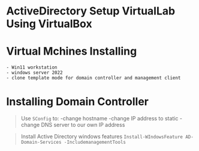 # ActiveDirectory Setup VirtualLab Using VirtualBox 

# Virtual Mchines Installing 
 	- Win11 workstation 
 	- windows server 2022 
 	- clone template mode for domain controller and management client 

# Installing Domain Controller 
> Use `SConfig` to:
-change hostname
-change IP address to static 
-change DNS server to our own IP address 

> Install Active Directory windows features 
  `Install-WIndowsFeature AD-Domain-Services -IncludemanagementTools`
